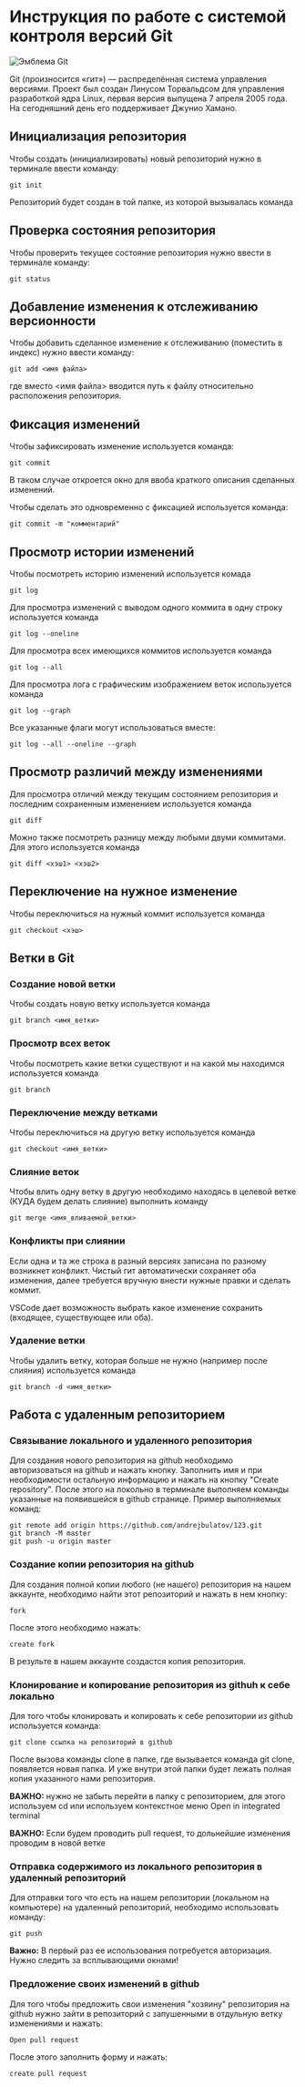 # **Инструкция по работе с системой контроля версий Git**

![Эмблема Git](git.jpg)

Git (произносится «гит») — распределённая система управления версиями. Проект был создан Линусом Торвальдсом для управления разработкой ядра Linux, первая версия выпущена 7 апреля 2005 года. На сегодняшний день его поддерживает Джунио Хамано.

## Инициализация репозитория

Чтобы создать (инициализировать) новый репозиторий нужно в терминале ввести команду:

    git init

Репозиторий будет создан в той папке, из которой вызывалась команда

## Проверка состояния репозитория

Чтобы проверить текущее состояние репозитория нужно ввести в терминале команду:

    git status

## Добавление изменения к отслеживанию версионности

Чтобы добавить сделанное изменение к отслеживанию (поместить в индекс) нужно ввести команду:

    git add <имя файла>

где вместо <имя файла> вводится путь к файлу относительно расположения репозитория.

## Фиксация изменений

Чтобы зафиксировать изменение используется команда:

    git commit

В таком случае откроется окно для ввоба краткого описания сделанных изменений.

Чтобы сделать это одновременно с фиксацией используется команда:

    git commit -m "комментарий"

## Просмотр истории изменений

Чтобы посмотреть историю изменений используется комада

    git log

Для просмотра изменений с выводом одного коммита в одну строку используется команда

    git log --oneline

Для просмотра всех имеющихся коммитов используется команда

    git log --all

Для просмотра лога с графическим изображением веток используется команда

    git log --graph

Все указанные флаги могут использоваться вместе:

    git log --all --oneline --graph

## Просмотр различий между изменениями

Для просмотра отличий между текущим состоянием репозитория и последним сохраненным изменением используется команда

    git diff

Можно также посмотреть разницу между любыми двуми коммитами. Для этого используется команда

    git diff <хэш1> <хэш2>

## Переключение на нужное изменение

Чтобы переключиться на нужный коммит используется команда

    git checkout <хэш>

## Ветки в Git

### Создание новой ветки

Чтобы создать новую ветку используется команда

    git branch <имя_ветки>

### Просмотр всех веток

Чтобы посмотреть какие ветки существуют и на какой мы находимся используется команда

    git branch

### Переключение между ветками

Чтобы переключиться на другую ветку используется команда

    git checkout <имя_ветки>

### Слияние веток

Чтобы влить одну ветку в другую необходимо находясь в целевой ветке (КУДА будем делать слияние) выполнить команду

    git merge <имя_вливаемой_ветки>

### Конфликты при слиянии

Если одна и та же строка в разный версиях записана по разному возникнет конфликт.
Чистый гит автоматически сохраняет оба изменения, далее требуется вручную внести нужные правки и сделать коммит.

VSСode дает возможность выбрать какое изменение сохранить (входящее, существующее или оба).

### Удаление ветки

Чтобы удалить ветку, которая больше не нужно (например после слияния) используется команда

    git branch -d <имя_ветки>

## Работа с удаленным репозиторием

### Связывание локального и удаленного репозитория

Для создания нового репозитория на github необходимо авторизоваться на github и нажать кнопку. Заполнить имя и при необходимости остальную информацию и нажать на кнопку "Create repository". После этого на локольно в терминале выполняем команды указанные на появившейся в github странице. Пример выполняемых команд:

    git remote add origin https://github.com/andrejbulatov/123.git
    git branch -M master
    git push -u origin master

### Создание копии репозитория на github

Для создания полной копии любого (не нашего) репозитория на нашем аккаунте, необходимо найти этот репозиторий и нажать в нем кнопку:

    fork

После этого необходимо нажать:

    create fork

В результе в нашем аккаунте создастся копия репозитория.

### Клонирование и копирование репозитория из githuh к себе локально

Для того чтобы клонировать и копировать к себе репозитории из github используется команда:

    git clone ссылка на репозиторий в github

После вызова команды clone в папке, где вызывается команда git clone, появляется новая папка. И уже внутри этой папки будет лежать полная копия указанного нами репозитория.

**ВАЖНО:** нужно не забыть перейти в папку с репозиторием, для этого используем cd или используем контекстное меню Open in integrated terminal

**ВАЖНО:** Если будем проводить pull request, то дольнейшие изменения проводим в новой ветке

### Отправка содержимого из локального репозитория в удаленный репозиторий

Для отправки того что есть на нашем репозитории (локальном на компьютере) на удаленный репозиторий, необходимо использовать команду:

    git push

**Важно:** В первый раз ее использования потребуется авторизация. Нужно следить за всплывающими окнами!

### Предложение своих изменений в github

Для того чтобы предложить свои изменения "хозяину" репозитория на github нужно зайти в репозиторий с запушенными в отдульную ветку изменениями и нажать:

    Open pull request

После этого заполнить форму и нажать:

    create pull request


